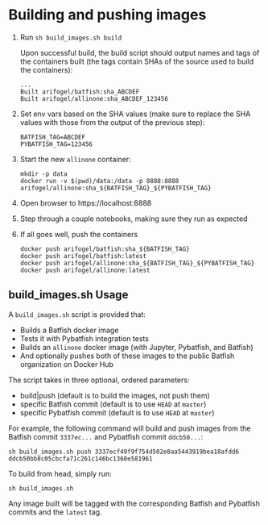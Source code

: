 # Building and pushing images

1. Run `sh build_images.sh build`
    
   Upon successful build, the build script should output names and tags of the containers built (the tags contain SHAs of the source used to build the containers):
    
   ```
   ...
   Built arifogel/batfish:sha_ABCDEF
   Built arifogel/allinone:sha_ABCDEF_123456
   ```
   
2. Set env vars based on the SHA values (make sure to replace the SHA values with those from the output of the previous step):
    
   ```
   BATFISH_TAG=ABCDEF
   PYBATFISH_TAG=123456
   ```
   
3. Start the new `allinone` container:
    
   ```
   mkdir -p data
   docker run -v $(pwd)/data:/data -p 8888:8888 arifogel/allinone:sha_${BATFISH_TAG}_${PYBATFISH_TAG}
   ```
   
4. Open browser to https://localhost:8888

5. Step through a couple notebooks, making sure they run as expected

6. If all goes well, push the containers

   ```
   docker push arifogel/batfish:sha_${BATFISH_TAG}
   docker push arifogel/batfish:latest
   docker push arifogel/allinone:sha_${BATFISH_TAG}_${PYBATFISH_TAG}
   docker push arifogel/allinone:latest
   ```

## build_images.sh Usage
A `build_images.sh` script is provided that:
- Builds a Batfish docker image
- Tests it with Pybatfish integration tests
- Builds an `allinone` docker image (with Jupyter, Pybatfish, and Batfish)
- And optionally pushes both of these images to the public Batfish organization on Docker Hub

The script takes in three optional, ordered parameters:
- build|push (default is to build the images, not push them)
- specific Batfish commit (default is to use `HEAD` at `master`)
- specific Pybatfish commit (default is to use `HEAD` at `master`)

For example, the following command will build and push images from the Batfish commit `3337ec...` and Pybatfish commit `ddcb50...`:
```
sh build_images.sh push 3337ecf49f9f754d502e8aa5443919bea18afdd6 ddcb50bb8c05cbcfa71c261c146bc1360e581961
```
To build from head, simply run:
```
sh build_images.sh
```
Any image built will be tagged with the corresponding Batfish and Pybatfish commits and the `latest` tag.
